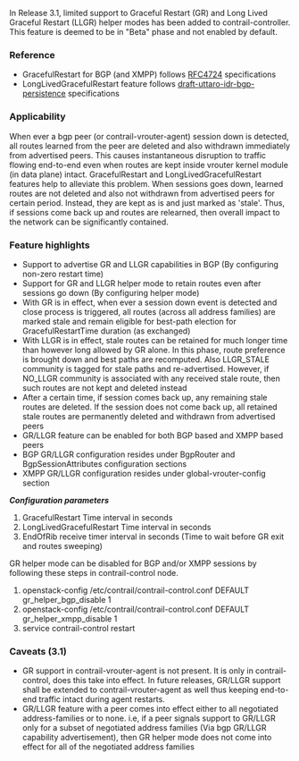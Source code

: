 In Release 3.1, limited support to Graceful Restart (GR) and Long Lived Graceful Restart (LLGR) helper modes has been added to contrail-controller. This feature is deemed to be in "Beta" phase and not enabled by default.

### Reference
* GracefulRestart for BGP (and XMPP) follows [RFC4724](https://tools.ietf.org/html/rfc4724) specifications
* LongLivedGracefulRestart feature follows [draft-uttaro-idr-bgp-persistence](https://tools.ietf.org/html/draft-uttaro-idr-bgp-persistence-03) specifications

### Applicability 
When ever a bgp peer (or contrail-vrouter-agent) session down is detected, all routes learned from the peer are deleted and also withdrawn immediately from advertised peers. This causes instantaneous disruption to traffic flowing end-to-end even when routes are kept inside vrouter kernel module (in data plane) intact. GracefulRestart and LongLivedGracefulRestart features help to alleviate this problem. When sessions goes down, learned routes are not deleted and also not withdrawn from advertised peers for certain period. Instead, they are kept as is and just marked as 'stale'. Thus, if sessions come back up and routes are relearned, then overall impact to the network can be significantly contained.

### Feature highlights
* Support to advertise GR and LLGR capabilities in BGP (By configuring non-zero restart time)
* Support for GR and LLGR helper mode to retain routes even after sessions go down (By configuring helper mode)
* With GR is in effect, when ever a session down event is detected and close process is triggered, all routes (across all address families) are marked stale and remain eligible for best-path election for GracefulRestartTime duration (as exchanged)
* With LLGR is in effect, stale routes can be retained for much longer time than however long allowed by GR alone. In this phase, route preference is brought down and best paths are recomputed. Also LLGR_STALE community is tagged for stale paths and re-advertised. However, if NO_LLGR community is associated with any received stale route, then such routes are not kept and deleted instead
* After a certain time, if session comes back up, any remaining stale routes are deleted. If the session does not come back up, all retained stale routes are permanently deleted and withdrawn from advertised peers
* GR/LLGR feature can be enabled for both BGP based and XMPP based peers
* BGP GR/LLGR configuration resides under BgpRouter and BgpSessionAttributes configuration sections
* XMPP GR/LLGR configuration resides under global-vrouter-config section

***Configuration parameters***

1. GracefulRestart Time interval in seconds
2. LongLivedGracefulRestart Time interval in seconds
3. EndOfRib receive timer interval in seconds (Time to wait before GR exit and routes sweeping)

GR helper mode can be disabled for BGP and/or XMPP sessions by following these steps in contrail-control node.

1. openstack-config /etc/contrail/contrail-control.conf DEFAULT gr_helper_bgp_disable 1
2. openstack-config /etc/contrail/contrail-control.conf DEFAULT gr_helper_xmpp_disable 1
3. service contrail-control restart

### Caveats (3.1)
* GR support in contrail-vrouter-agent is not present. It is only in contrail-control, does this take into effect. In future releases, GR/LLGR support shall be extended to contrail-vrouter-agent as well thus keeping end-to-end traffic intact during agent restarts.
* GR/LLGR feature with a peer comes into effect either to all negotiated address-families or to none. i.e, if a peer signals support to GR/LLGR only for a subset of negotiated address families (Via bgp GR/LLGR capability advertisement), then GR helper mode does not come into effect for all of the negotiated address families